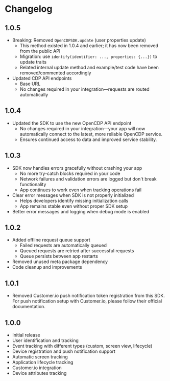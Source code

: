 # Changelog

## 1.0.5

* Breaking: Removed `OpenCDPSDK.update` (user properties update)
  * This method existed in 1.0.4 and earlier; it has now been removed from the public API
  * Migration: use `identify(identifier: ..., properties: {...})` to update traits
  * Related internal update method and example/test code have been removed/commented accordingly
* Updated CDP API endpoints
  * Base URL
  * No changes required in your integration—requests are routed automatically

## 1.0.4

* Updated the SDK to use the new OpenCDP API endpoint  
  * No changes required in your integration—your app will now automatically connect to the latest, more reliable OpenCDP service.
  * Ensures continued access to data and improved service stability.

## 1.0.3

* SDK now handles errors gracefully without crashing your app
  * No more try-catch blocks required in your code
  * Network failures and validation errors are logged but don't break functionality
  * App continues to work even when tracking operations fail
* Clear error messages when SDK is not properly initialized
  * Helps developers identify missing initialization calls
  * App remains stable even without proper SDK setup
* Better error messages and logging when debug mode is enabled

## 1.0.2

* Added offline request queue support
  * Failed requests are automatically queued
  * Queued requests are retried after successful requests
  * Queue persists between app restarts
* Removed unused meta package dependency
* Code cleanup and improvements

## 1.0.1

* Removed Customer.io push notification token registration from this SDK. For push notification setup with Customer.io, please follow their official documentation.

## 1.0.0

* Initial release
* User identification and tracking
* Event tracking with different types (custom, screen view, lifecycle)
* Device registration and push notification support
* Automatic screen tracking
* Application lifecycle tracking
* Customer.io integration
* Device attributes tracking
